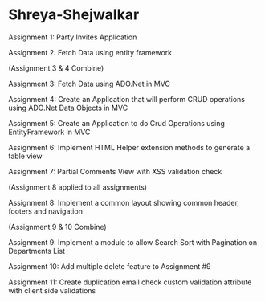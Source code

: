 # Shreya-Shejwalkar
Assignment 1: Party Invites Application

Assignment 2: Fetch Data using entity framework

(Assignment 3 & 4 Combine)

Assignment 3: Fetch Data using ADO.Net in MVC

Assignment 4: Create an Application that will perform CRUD operations using ADO.Net Data Objects in MVC

Assignment 5: Create an Application to do Crud Operations using EntityFramework in MVC

Assignment 6: Implement HTML Helper extension methods to generate a table view

Assignment 7: Partial Comments View with XSS validation check

(Assignment 8 applied to all assignments)

Assignment 8: Implement a common layout showing common header, footers and navigation

(Assignment 9 & 10 Combine)

Assignment 9: Implement a module to allow Search Sort with Pagination on Departments List

Assignment 10: Add multiple delete feature to Assignment #9

Assignment 11: Create duplication email check custom validation attribute with client side validations

